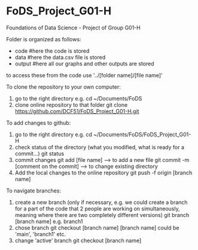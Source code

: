 # FoDS_Project_G01-H
Foundations of Data Science - Project of Group G01-H

Folder is organized as follows:
- code #here the code is stored
- data #here the data.csv file is stored
- output #here all our graphs and other outputs are stored

to access these from the code use '../[folder name]/[file name]'

To clone the repository to your own computer:
1. go to the right directory
  e.g. cd ~/Documents/FoDS
2. clone online repository to that folder
  git clone https://github.com/DCF51/FoDS_Project_G01-H.git

To add changes to github:
1. go to the right directory
  e.g. cd ~/Documents/FoDS/FoDS_Project_G01-H
4. check status of the directory (what you modified, what is ready for a commit...)
  git status
5. commit changes
  git add [file name] --> to add a new file
  git commit -m [comment on the commit] --> to change existing directory 
6. Add the local changes to the online repository
  git push -f origin [branch name]
  
To navigate branches:
1. create a new branch (only if necessary, e.g. we could create a branch for a part of the code that 2 people are working on simultaneously, meaning where there are two completely different versions)
  git branch [branch name] e.g. branch1
2. chose branch
  git checkout [branch name]
  [branch name] could be 'main', 'branch1' etc.
3. change 'active' branch
  git checkout [branch name]
